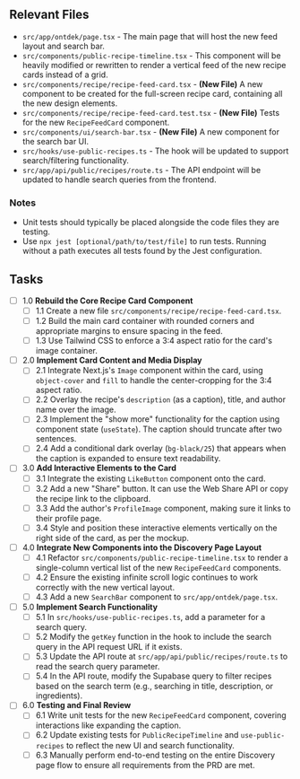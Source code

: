 ## Relevant Files

- `src/app/ontdek/page.tsx` - The main page that will host the new feed layout and search bar.
- `src/components/public-recipe-timeline.tsx` - This component will be heavily modified or rewritten to render a vertical feed of the new recipe cards instead of a grid.
- `src/components/recipe/recipe-feed-card.tsx` - **(New File)** A new component to be created for the full-screen recipe card, containing all the new design elements.
- `src/components/recipe/recipe-feed-card.test.tsx` - **(New File)** Tests for the new `RecipeFeedCard` component.
- `src/components/ui/search-bar.tsx` - **(New File)** A new component for the search bar UI.
- `src/hooks/use-public-recipes.ts` - The hook will be updated to support search/filtering functionality.
- `src/app/api/public/recipes/route.ts` - The API endpoint will be updated to handle search queries from the frontend.

### Notes

- Unit tests should typically be placed alongside the code files they are testing.
- Use `npx jest [optional/path/to/test/file]` to run tests. Running without a path executes all tests found by the Jest configuration.

## Tasks

- [ ] 1.0 **Rebuild the Core Recipe Card Component**
  - [ ] 1.1 Create a new file `src/components/recipe/recipe-feed-card.tsx`.
  - [ ] 1.2 Build the main card container with rounded corners and appropriate margins to ensure spacing in the feed.
  - [ ] 1.3 Use Tailwind CSS to enforce a 3:4 aspect ratio for the card's image container.
- [ ] 2.0 **Implement Card Content and Media Display**
  - [ ] 2.1 Integrate Next.js's `Image` component within the card, using `object-cover` and `fill` to handle the center-cropping for the 3:4 aspect ratio.
  - [ ] 2.2 Overlay the recipe's `description` (as a caption), title, and author name over the image.
  - [ ] 2.3 Implement the "show more" functionality for the caption using component state (`useState`). The caption should truncate after two sentences.
  - [ ] 2.4 Add a conditional dark overlay (`bg-black/25`) that appears when the caption is expanded to ensure text readability.
- [ ] 3.0 **Add Interactive Elements to the Card**
  - [ ] 3.1 Integrate the existing `LikeButton` component onto the card.
  - [ ] 3.2 Add a new "Share" button. It can use the Web Share API or copy the recipe link to the clipboard.
  - [ ] 3.3 Add the author's `ProfileImage` component, making sure it links to their profile page.
  - [ ] 3.4 Style and position these interactive elements vertically on the right side of the card, as per the mockup.
- [ ] 4.0 **Integrate New Components into the Discovery Page Layout**
  - [ ] 4.1 Refactor `src/components/public-recipe-timeline.tsx` to render a single-column vertical list of the new `RecipeFeedCard` components.
  - [ ] 4.2 Ensure the existing infinite scroll logic continues to work correctly with the new vertical layout.
  - [ ] 4.3 Add a new `SearchBar` component to `src/app/ontdek/page.tsx`.
- [ ] 5.0 **Implement Search Functionality**
  - [ ] 5.1 In `src/hooks/use-public-recipes.ts`, add a parameter for a search query.
  - [ ] 5.2 Modify the `getKey` function in the hook to include the search query in the API request URL if it exists.
  - [ ] 5.3 Update the API route at `src/app/api/public/recipes/route.ts` to read the search query parameter.
  - [ ] 5.4 In the API route, modify the Supabase query to filter recipes based on the search term (e.g., searching in title, description, or ingredients).
- [ ] 6.0 **Testing and Final Review**
  - [ ] 6.1 Write unit tests for the new `RecipeFeedCard` component, covering interactions like expanding the caption.
  - [ ] 6.2 Update existing tests for `PublicRecipeTimeline` and `use-public-recipes` to reflect the new UI and search functionality.
  - [ ] 6.3 Manually perform end-to-end testing on the entire Discovery page flow to ensure all requirements from the PRD are met. 